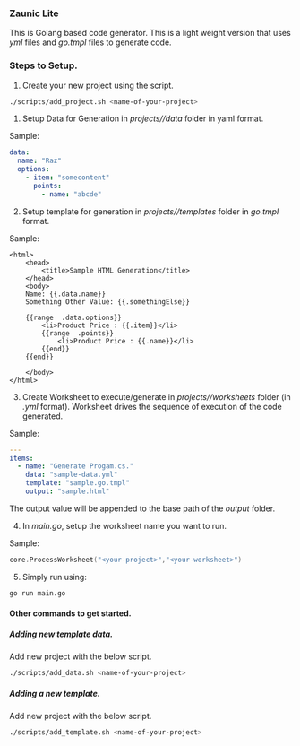 ### Zaunic Lite

This is Golang based code generator. This is a light weight version that uses _yml_ files and _go.tmpl_ files to generate code.

### Steps to Setup.

1. Create your new project using the script. 

```bash
./scripts/add_project.sh <name-of-your-project>
```

1. Setup Data for Generation in *projects/<name-of-your-project>/data* folder in yaml format.

Sample:
```yml
data:
  name: "Raz"
  options:
    - item: "somecontent"
      points:
        - name: "abcde"
```

2. Setup template for generation in *projects/<name-of-your-project>/templates* folder in _go.tmpl_ format.

Sample:
```tmpl
<html>
	<head>
		<title>Sample HTML Generation</title>
	</head>
	<body>
    Name: {{.data.name}}
    Something Other Value: {{.somethingElse}}

	{{range  .data.options}}
		<li>Product Price : {{.item}}</li>
		{{range  .points}}
			<li>Product Price : {{.name}}</li>
		{{end}}
	{{end}}

	</body>
</html>

```

3. Create Worksheet to execute/generate in *projects/<name-of-your-project>/worksheets* folder (in _.yml_ format). Worksheet drives the sequence of execution of the code generated.

Sample:
```yml
---
items:
  - name: "Generate Progam.cs."
    data: "sample-data.yml"
    template: "sample.go.tmpl"
    output: "sample.html"
```

The output value will be appended to the base path of the _output_ folder.

4. In *main.go*, setup the worksheet name you want to run.

Sample:
```go
core.ProcessWorksheet("<your-project>","<your-worksheet>")
```

5. Simply run using:

```bash
go run main.go
```

#### Other commands to get started.

##### Adding new template data.
Add new project with the below script.

```bash
./scripts/add_data.sh <name-of-your-project>
```

##### Adding a new template.
Add new project with the below script.

```bash
./scripts/add_template.sh <name-of-your-project>
```
